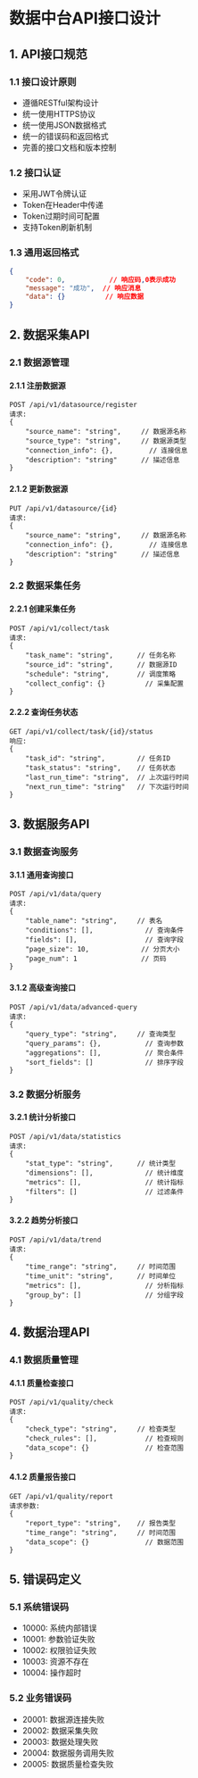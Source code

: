 # 数据中台API接口设计

## 1. API接口规范

### 1.1 接口设计原则
- 遵循RESTful架构设计
- 统一使用HTTPS协议
- 统一使用JSON数据格式
- 统一的错误码和返回格式
- 完善的接口文档和版本控制

### 1.2 接口认证
- 采用JWT令牌认证
- Token在Header中传递
- Token过期时间可配置
- 支持Token刷新机制

### 1.3 通用返回格式
```json
{
    "code": 0,           // 响应码,0表示成功
    "message": "成功",  // 响应消息
    "data": {}          // 响应数据
}
```

## 2. 数据采集API

### 2.1 数据源管理
#### 2.1.1 注册数据源
```
POST /api/v1/datasource/register
请求:
{
    "source_name": "string",     // 数据源名称
    "source_type": "string",     // 数据源类型
    "connection_info": {},         // 连接信息
    "description": "string"      // 描述信息
}
```

#### 2.1.2 更新数据源
```
PUT /api/v1/datasource/{id}
请求:
{
    "source_name": "string",     // 数据源名称
    "connection_info": {},         // 连接信息
    "description": "string"      // 描述信息
}
```

### 2.2 数据采集任务
#### 2.2.1 创建采集任务
```
POST /api/v1/collect/task
请求:
{
    "task_name": "string",      // 任务名称
    "source_id": "string",      // 数据源ID
    "schedule": "string",       // 调度策略
    "collect_config": {}          // 采集配置
}
```

#### 2.2.2 查询任务状态
```
GET /api/v1/collect/task/{id}/status
响应:
{
    "task_id": "string",        // 任务ID
    "task_status": "string",    // 任务状态
    "last_run_time": "string",  // 上次运行时间
    "next_run_time": "string"   // 下次运行时间
}
```

## 3. 数据服务API

### 3.1 数据查询服务
#### 3.1.1 通用查询接口
```
POST /api/v1/data/query
请求:
{
    "table_name": "string",     // 表名
    "conditions": [],             // 查询条件
    "fields": [],                 // 查询字段
    "page_size": 10,             // 分页大小
    "page_num": 1                // 页码
}
```

#### 3.1.2 高级查询接口
```
POST /api/v1/data/advanced-query
请求:
{
    "query_type": "string",     // 查询类型
    "query_params": {},           // 查询参数
    "aggregations": [],           // 聚合条件
    "sort_fields": []             // 排序字段
}
```

### 3.2 数据分析服务
#### 3.2.1 统计分析接口
```
POST /api/v1/data/statistics
请求:
{
    "stat_type": "string",      // 统计类型
    "dimensions": [],             // 统计维度
    "metrics": [],                // 统计指标
    "filters": []                 // 过滤条件
}
```

#### 3.2.2 趋势分析接口
```
POST /api/v1/data/trend
请求:
{
    "time_range": "string",     // 时间范围
    "time_unit": "string",      // 时间单位
    "metrics": [],                // 分析指标
    "group_by": []                // 分组字段
}
```

## 4. 数据治理API

### 4.1 数据质量管理
#### 4.1.1 质量检查接口
```
POST /api/v1/quality/check
请求:
{
    "check_type": "string",     // 检查类型
    "check_rules": [],            // 检查规则
    "data_scope": {}              // 检查范围
}
```

#### 4.1.2 质量报告接口
```
GET /api/v1/quality/report
请求参数:
{
    "report_type": "string",    // 报告类型
    "time_range": "string",     // 时间范围
    "data_scope": {}              // 数据范围
}
```

## 5. 错误码定义

### 5.1 系统错误码
- 10000: 系统内部错误
- 10001: 参数验证失败
- 10002: 权限验证失败
- 10003: 资源不存在
- 10004: 操作超时

### 5.2 业务错误码
- 20001: 数据源连接失败
- 20002: 数据采集失败
- 20003: 数据处理失败
- 20004: 数据服务调用失败
- 20005: 数据质量检查失败